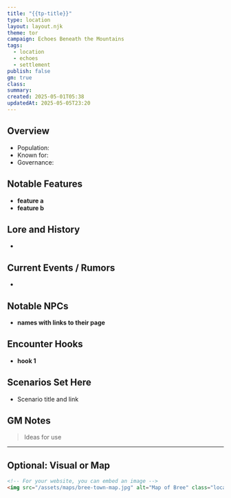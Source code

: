 ```yaml
---
title: "{{tp-title}}"
type: location
layout: layout.njk
theme: tor
campaign: Echoes Beneath the Mountains
tags:
  - location
  - echoes
  - settlement
publish: false
gm: true
class:
summary:
created: 2025-05-01T05:38
updatedAt: 2025-05-05T23:20
---
```


## Overview


- Population: 
- Known for: 
- Governance: 

## Notable Features

- **feature a**
- **feature b**

## Lore and History

- 

## Current Events / Rumors

- 

## Notable NPCs

- **names with links to their page**

## Encounter Hooks

- **hook 1**

## Scenarios Set Here
- Scenario title and link

## GM Notes

> Ideas for use

---

## Optional: Visual or Map

```html
<!-- For your website, you can embed an image -->
<img src="/assets/maps/bree-town-map.jpg" alt="Map of Bree" class="location-map" />

